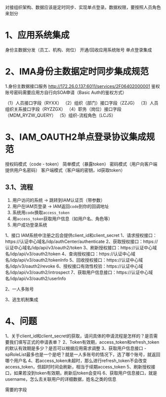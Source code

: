

对接组织架构、数据应该是定时同步、实现单点登录。数据权限，要按照人员角色来划分

# 1、应用系统集成

身份主数据分发（员工、机构、岗位）
开通/回收应用系统账号
单点登录集成


# 2、IMA身份主数据定时同步集成规范

1.身份主数据接口服务
http://172.26.0.137:6011/services/2F06402000001    鉴权账号密码需要应用方自行向SOA申请（Basic Auth的鉴权方式）

（1）人员接口字段（RYXX）
（2）组织（部门）接口字段（ZZJG）
（3）人员组织关系接口字段（RYZZGX）
（4）职务（岗位）接口字段（MDM_RYZW_QUERY）
（5）组织-流程角色（LCJS）


# 3、IAM_OAUTH2单点登录协议集成规范

授权码模式（code - token）
简单模式（暴露token）
密码模式（用户向客户端提供用户名密码）
客户端模式（客户端的密钥，id获取token）

## 3.1、流程
1. 用户访问的系统 → 跳转到IAM认证页（带参数）
2. 用户在IAM页登录 → IAM返回`code`到你的回调地址
3. 系统用`code`换取`access_token`
4. 用`access_token`获取用户信息（如用户名、角色等）
5. 用户成功登录系统


1、接口
IAM系统中注册之后会提供client_id和client_secret
1、请求授权接口：https://认证中心域名/idp/authCenter/authenticate
2、获取授权接口：https://认证中心域名/idp/api/v3/oauth2/token
3、刷新授权接口：https://认证中心域名/idp/api/v3/oauth2/token
4、查询授权接口：https://认证中心域名/idp/api/v3/oauth2/tokenInfo
5、回收授权接口：https://认证中心域名/idp/v3/oauth2/revoke
6、授权接口有效性校验：https://认证中心域名/idp/api/v3/oauth2/introspect
7、获取用户信息接口：https://认证中心域名/idp/api/v3/oauth2/userInfo

2、一人多账号

3、逃生机制集成


# 4、问题
1、关于client_id和client_secret的获取，请问具体的申请流程是怎样的？是否需要我们填写正式的申请表单？
2、Token有效期，access_token和refresh_token的默认有效期是多少？是否可以根据应用需求调整
3、获取用户信息接口  -  spRoleList最多也是一个是吧？就是一人多账号的情况下，选了哪个账号，就返回哪个用户名
4、若access_token未超时，那么进行refresh_token不会改变access_token，但超时时间会刷新，相当于续期access_token
5、刷新授权接口，如果若没到token有效期，刷新后token会变吗
6、获取用户信息接口，就是username，怎么去关联用户的详细数据，姓名之类的信息


需要的字段
